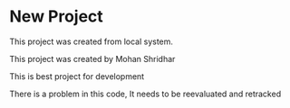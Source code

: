 # New Project

This project was created from local system.

This project was created by Mohan Shridhar

This is best project for development

There is a problem in this code, It needs to be reevaluated and retracked